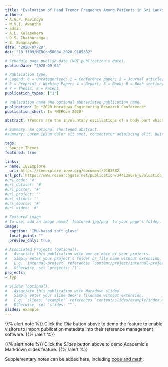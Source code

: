 ```yaml
---
title: "Evaluation of Hand Tremor Frequency Among Patients in Sri Lanka using a Soft Glove"
authors:
- A.G.P. Kavindya
- W.V.I. Awantha
- admin
- A.L. Kulasekera
- D.S. Chathuranga
- B. Senanayake
date: "2020-07-28"
doi: "10.1109/MERCon50084.2020.9185382"

# Schedule page publish date (NOT publication's date).
publishDate: "2020-09-03"

# Publication type.
# Legend: 0 = Uncategorized; 1 = Conference paper; 2 = Journal article;
# 3 = Preprint / Working Paper; 4 = Report; 5 = Book; 6 = Book section;
# 7 = Thesis; 8 = Patent
publication_types: ["1"]

# Publication name and optional abbreviated publication name.
publication: In *2020 Moratuwa Engineering Research Conference*
publication_short: In *MERCon 2020*

abstract: Tremors are the involuntary oscillations of a body part which occur due to diseases such as Parkinson’s Disease (PD), Essential tremor (ET) or stroke, which disturbs the activities of daily living (ADL). This paper presents an evaluation of hand tremor frequency among patients in Sri Lanka using a soft glove embedded with inertial measuring units (IMU) and its development and validation. This is a research towards the development of a hand tremor suppression device which requires data on hand tremors. To the best of the authors’ knowledge, no local data is available on hand tremors despite the availability of global studies. The hand tremor was quantitatively analyzed and the dominant frequency for each patient, overall mean and standard deviation of peak frequencies were obtained for this study group. The results show a mean of 5.05 ± 2.03 Hz for peak frequencies for the hand tremor patient sample in Sri Lanka. By the gender 4.62 ± 1.78 Hz and 5.69 Hz ± 2.38 Hz are the mean of peak frequencies for male and female sample respectively. This research will also be useful in disease diagnosing in clinical studies and developing hand tremor assessment tools.

# Summary. An optional shortened abstract.
#summary: Lorem ipsum dolor sit amet, consectetur adipiscing elit. Duis posuere tellus ac convallis placerat. Proin tincidunt magna sed ex sollicitudin condimentum.

tags:
- Source Themes
featured: true

links:
- name: IEEEXplore
  url: https://ieeexplore.ieee.org/document/9185382
url_pdf: https://www.researchgate.net/publication/344129676_Evaluation_of_Hand_Tremor_Frequency_Among_Patients_in_Sri_Lanka_using_a_Soft_Glove
#url_code: '#'
#url_dataset: '#'
#url_poster: '#'
#url_project: ''
#url_slides: ''
#url_source: '#'
#url_video: '#'

# Featured image
# To use, add an image named `featured.jpg/png` to your page's folder. 
image:
  caption: 'IMU-based soft glove'
  focal_point: ""
  preview_only: true

# Associated Projects (optional).
#   Associate this publication with one or more of your projects.
#   Simply enter your project's folder or file name without extension.
#   E.g. `internal-project` references `content/project/internal-project/index.md`.
#   Otherwise, set `projects: []`.
projects:
- fyp

# Slides (optional).
#   Associate this publication with Markdown slides.
#   Simply enter your slide deck's filename without extension.
#   E.g. `slides: "example"` references `content/slides/example/index.md`.
#   Otherwise, set `slides: ""`.
slides: example
---
```


{{% alert note %}}
Click the *Cite* button above to demo the feature to enable visitors to import publication metadata into their reference management software.
{{% /alert %}}

{{% alert note %}}
Click the *Slides* button above to demo Academic's Markdown slides feature.
{{% /alert %}}

Supplementary notes can be added here, including [code and math](https://sourcethemes.com/academic/docs/writing-markdown-latex/).

